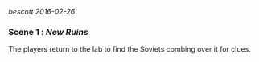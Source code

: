 
*bescott 2016-02-26*


### Scene 1 : *New Ruins* ###

The players return to the lab to find the Soviets combing over it for clues.

